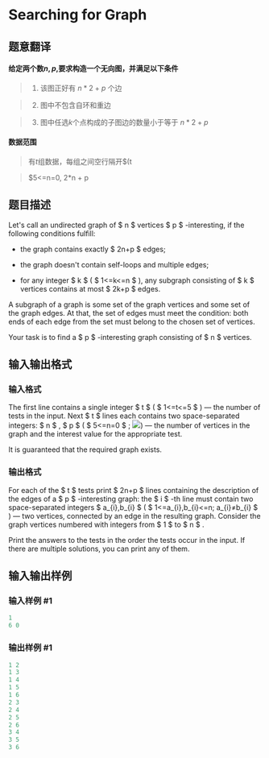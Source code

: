 # Searching for Graph

## 题意翻译

#### 给定两个数$n,p$,要求构造一个无向图，并满足以下条件

> 1. 该图正好有 $n*2 + p$ 个边

> 2. 图中不包含自环和重边

> 3. 图中任选$k$个点构成的子图边的数量小于等于 $n*2 + p$

#### 数据范围

> 有$t$组数据，每组之间空行隔开$(t

> $5<=n=0, 2*n + p 

## 题目描述

Let's call an undirected graph of $ n $ vertices $ p $ -interesting, if the following conditions fulfill:

- the graph contains exactly $ 2n+p $ edges;

- the graph doesn't contain self-loops and multiple edges;

- for any integer $ k $ ( $ 1<=k<=n $ ), any subgraph consisting of $ k $ vertices contains at most $ 2k+p $ edges.

A subgraph of a graph is some set of the graph vertices and some set of the graph edges. At that, the set of edges must meet the condition: both ends of each edge from the set must belong to the chosen set of vertices.

Your task is to find a $ p $ -interesting graph consisting of $ n $ vertices.

## 输入输出格式

### 输入格式

The first line contains a single integer $ t $ ( $ 1<=t<=5 $ ) — the number of tests in the input. Next $ t $ lines each contains two space-separated integers: $ n $ , $ p $ ( $ 5<=n=0 $ ; ![](https://cdn.luogu.com.cn/upload/vjudge_pic/CF402C/5c1502c81534ca3ec91c7247a7dbb60fd411d7ba.png)) — the number of vertices in the graph and the interest value for the appropriate test.

It is guaranteed that the required graph exists.

### 输出格式

For each of the $ t $ tests print $ 2n+p $ lines containing the description of the edges of a $ p $ -interesting graph: the $ i $ -th line must contain two space-separated integers $ a_{i},b_{i} $ ( $ 1<=a_{i},b_{i}<=n; a_{i}≠b_{i} $ ) — two vertices, connected by an edge in the resulting graph. Consider the graph vertices numbered with integers from $ 1 $ to $ n $ .

Print the answers to the tests in the order the tests occur in the input. If there are multiple solutions, you can print any of them.

## 输入输出样例

### 输入样例 #1

```cpp
1
6 0

```
### 输出样例 #1

```cpp
1 2
1 3
1 4
1 5
1 6
2 3
2 4
2 5
2 6
3 4
3 5
3 6

```
